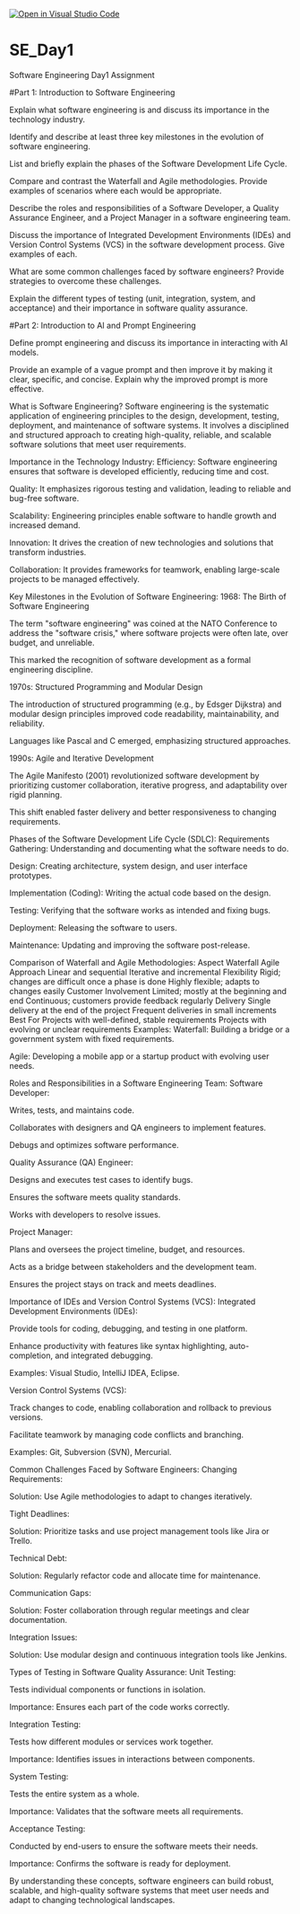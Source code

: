 [![Open in Visual Studio Code](https://classroom.github.com/assets/open-in-vscode-2e0aaae1b6195c2367325f4f02e2d04e9abb55f0b24a779b69b11b9e10269abc.svg)](https://classroom.github.com/online_ide?assignment_repo_id=18363665&assignment_repo_type=AssignmentRepo)
# SE_Day1
Software Engineering Day1 Assignment

#Part 1: Introduction to Software Engineering

Explain what software engineering is and discuss its importance in the technology industry.


Identify and describe at least three key milestones in the evolution of software engineering.


List and briefly explain the phases of the Software Development Life Cycle.


Compare and contrast the Waterfall and Agile methodologies. Provide examples of scenarios where each would be appropriate.


Describe the roles and responsibilities of a Software Developer, a Quality Assurance Engineer, and a Project Manager in a software engineering team.


Discuss the importance of Integrated Development Environments (IDEs) and Version Control Systems (VCS) in the software development process. Give examples of each.


What are some common challenges faced by software engineers? Provide strategies to overcome these challenges.


Explain the different types of testing (unit, integration, system, and acceptance) and their importance in software quality assurance.


#Part 2: Introduction to AI and Prompt Engineering


Define prompt engineering and discuss its importance in interacting with AI models.


Provide an example of a vague prompt and then improve it by making it clear, specific, and concise. Explain why the improved prompt is more effective.




What is Software Engineering?
Software engineering is the systematic application of engineering principles to the design, development, testing, deployment, and maintenance of software systems. It involves a disciplined and structured approach to creating high-quality, reliable, and scalable software solutions that meet user requirements.

Importance in the Technology Industry:
Efficiency: Software engineering ensures that software is developed efficiently, reducing time and cost.

Quality: It emphasizes rigorous testing and validation, leading to reliable and bug-free software.

Scalability: Engineering principles enable software to handle growth and increased demand.

Innovation: It drives the creation of new technologies and solutions that transform industries.

Collaboration: It provides frameworks for teamwork, enabling large-scale projects to be managed effectively.

Key Milestones in the Evolution of Software Engineering:
1968: The Birth of Software Engineering

The term "software engineering" was coined at the NATO Conference to address the "software crisis," where software projects were often late, over budget, and unreliable.

This marked the recognition of software development as a formal engineering discipline.

1970s: Structured Programming and Modular Design

The introduction of structured programming (e.g., by Edsger Dijkstra) and modular design principles improved code readability, maintainability, and reliability.

Languages like Pascal and C emerged, emphasizing structured approaches.

1990s: Agile and Iterative Development

The Agile Manifesto (2001) revolutionized software development by prioritizing customer collaboration, iterative progress, and adaptability over rigid planning.

This shift enabled faster delivery and better responsiveness to changing requirements.

Phases of the Software Development Life Cycle (SDLC):
Requirements Gathering: Understanding and documenting what the software needs to do.

Design: Creating architecture, system design, and user interface prototypes.

Implementation (Coding): Writing the actual code based on the design.

Testing: Verifying that the software works as intended and fixing bugs.

Deployment: Releasing the software to users.

Maintenance: Updating and improving the software post-release.

Comparison of Waterfall and Agile Methodologies:
Aspect	Waterfall	Agile
Approach	Linear and sequential	Iterative and incremental
Flexibility	Rigid; changes are difficult once a phase is done	Highly flexible; adapts to changes easily
Customer Involvement	Limited; mostly at the beginning and end	Continuous; customers provide feedback regularly
Delivery	Single delivery at the end of the project	Frequent deliveries in small increments
Best For	Projects with well-defined, stable requirements	Projects with evolving or unclear requirements
Examples:
Waterfall: Building a bridge or a government system with fixed requirements.

Agile: Developing a mobile app or a startup product with evolving user needs.

Roles and Responsibilities in a Software Engineering Team:
Software Developer:

Writes, tests, and maintains code.

Collaborates with designers and QA engineers to implement features.

Debugs and optimizes software performance.

Quality Assurance (QA) Engineer:

Designs and executes test cases to identify bugs.

Ensures the software meets quality standards.

Works with developers to resolve issues.

Project Manager:

Plans and oversees the project timeline, budget, and resources.

Acts as a bridge between stakeholders and the development team.

Ensures the project stays on track and meets deadlines.

Importance of IDEs and Version Control Systems (VCS):
Integrated Development Environments (IDEs):

Provide tools for coding, debugging, and testing in one platform.

Enhance productivity with features like syntax highlighting, auto-completion, and integrated debugging.

Examples: Visual Studio, IntelliJ IDEA, Eclipse.

Version Control Systems (VCS):

Track changes to code, enabling collaboration and rollback to previous versions.

Facilitate teamwork by managing code conflicts and branching.

Examples: Git, Subversion (SVN), Mercurial.

Common Challenges Faced by Software Engineers:
Changing Requirements:

Solution: Use Agile methodologies to adapt to changes iteratively.

Tight Deadlines:

Solution: Prioritize tasks and use project management tools like Jira or Trello.

Technical Debt:

Solution: Regularly refactor code and allocate time for maintenance.

Communication Gaps:

Solution: Foster collaboration through regular meetings and clear documentation.

Integration Issues:

Solution: Use modular design and continuous integration tools like Jenkins.

Types of Testing in Software Quality Assurance:
Unit Testing:

Tests individual components or functions in isolation.

Importance: Ensures each part of the code works correctly.

Integration Testing:

Tests how different modules or services work together.

Importance: Identifies issues in interactions between components.

System Testing:

Tests the entire system as a whole.

Importance: Validates that the software meets all requirements.

Acceptance Testing:

Conducted by end-users to ensure the software meets their needs.

Importance: Confirms the software is ready for deployment.

By understanding these concepts, software engineers can build robust, scalable, and high-quality software systems that meet user needs and adapt to changing technological landscapes.

